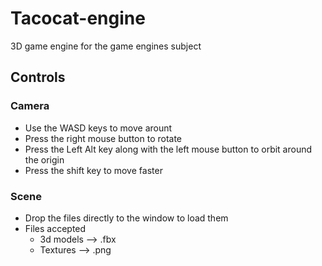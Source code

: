 # Tacocat-engine
3D game engine for the game engines subject

## Controls

### Camera

* Use the WASD keys to move arount
* Press the right mouse button to rotate
* Press the Left Alt key along with the left mouse button to orbit around the origin
* Press the shift key to move faster

### Scene

* Drop the files directly to the window to load them
* Files accepted
  * 3d models --> .fbx
  * Textures --> .png
